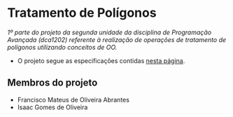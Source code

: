 # Tratamento de Polígonos 

_1º parte do projeto da segunda unidade da disciplina de Programação Avançada (dca1202)
referente à realização de operações de tratamento de polígonos utilizando conceitos de OO._

- O projeto segue as especificações contidas [nesta página](http://agostinhobritojr.github.io/cursos/progav/projetoscpp.html#_projeto_1_tratamento_de_pol%C3%ADgonos).


## Membros do projeto

- Francisco Mateus de Oliveira Abrantes
- Isaac Gomes de Oliveira
